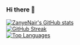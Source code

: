 ### Hi there 👋

[![ZanyeNair's GitHub stats](https://github-readme-stats.vercel.app/api?username=ZanyeNair&theme=tokyonight)](https://github.com/ZanyeNair/github-readme-stats)<br>
[![GitHub Streak](https://github-readme-streak-stats.herokuapp.com?user=ZanyeNair&theme=tokyonight&date_format=M%20j%5B%2C%20Y%5D)](https://git.io/streak-stats)<br>
[![Top Languages](https://github-readme-stats.vercel.app/api/top-langs/?username=ZanyeNair&theme=tokyonight)](https://github.com/ZanyeNair/github-readme-stats)
<!--
**ZanyeNair/ZanyeNair** is a ✨ _special_ ✨ repository because its `README.md` (this file) appears on your GitHub profile.

Here are some ideas to get you started:

- 🔭 I’m currently working on ...
- 🌱 I’m currently learning ...
- 👯 I’m looking to collaborate on ...
- 🤔 I’m looking for help with ...
- 💬 Ask me about ...
- 📫 How to reach me: ...
- 😄 Pronouns: ...
- ⚡ Fun fact: ...
-->
